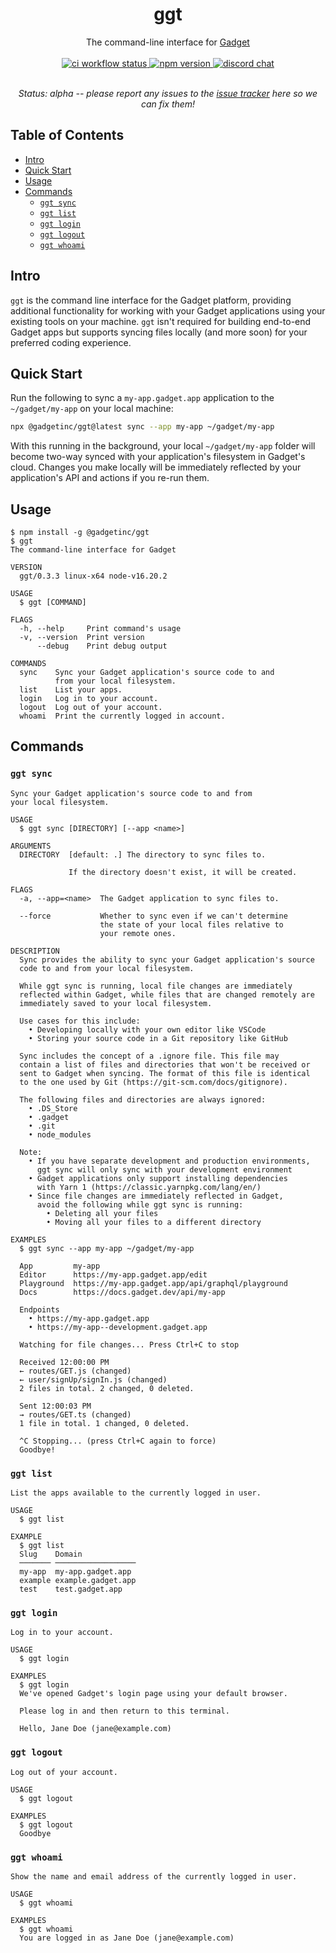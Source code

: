 <div align="center">
  <h1>ggt</h1>
  The command-line interface for <a href="https://gadget.dev">Gadget</a>

<br>
<br>

<a href="https://github.com/gadget-inc/ggt/actions/workflows/ci.yml?query=branch%3Amain">
  <img alt="ci workflow status" src="https://img.shields.io/github/actions/workflow/status/gadget-inc/ggt/ci.yml?branch=main&label=ci">
</a>
<a href="https://www.npmjs.com/package/@gadgetinc/ggt">
  <img alt="npm version" src="https://img.shields.io/npm/v/@gadgetinc/ggt">
</a>
<a href="https://discord.gg/nAfNKMdwKh">
  <img alt="discord chat" src="https://img.shields.io/discord/836317518595096598">
</a>

<br>
<br>

<i>Status: alpha -- please report any issues to the [issue tracker](https://github.com/gadget-inc/ggt/issues?q=is%3Aissue+is%3Aopen) here so we can fix them!</i>

</div>

## Table of Contents

- [Intro](#intro)
- [Quick Start](#quick-start)
- [Usage](#usage)
- [Commands](#commands)
  - [`ggt sync`](#ggt-sync)
  - [`ggt list`](#ggt-list)
  - [`ggt login`](#ggt-login)
  - [`ggt logout`](#ggt-logout)
  - [`ggt whoami`](#ggt-whoami)

## Intro

`ggt` is the command line interface for the Gadget platform, providing additional functionality for working with your Gadget applications using your existing tools on your machine. `ggt` isn't required for building end-to-end Gadget apps but supports syncing files locally (and more soon) for your preferred coding experience.

## Quick Start

Run the following to sync a `my-app.gadget.app` application to the `~/gadget/my-app` on your local machine:

```sh
npx @gadgetinc/ggt@latest sync --app my-app ~/gadget/my-app
```

With this running in the background, your local `~/gadget/my-app` folder will become two-way synced with your application's filesystem in Gadget's cloud. Changes you make locally will be immediately reflected by your application's API and actions if you re-run them.

## Usage

```sh-session
$ npm install -g @gadgetinc/ggt
$ ggt
The command-line interface for Gadget

VERSION
  ggt/0.3.3 linux-x64 node-v16.20.2

USAGE
  $ ggt [COMMAND]

FLAGS
  -h, --help     Print command's usage
  -v, --version  Print version
      --debug    Print debug output

COMMANDS
  sync    Sync your Gadget application's source code to and
          from your local filesystem.
  list    List your apps.
  login   Log in to your account.
  logout  Log out of your account.
  whoami  Print the currently logged in account.
```

## Commands

### `ggt sync`

```
Sync your Gadget application's source code to and from
your local filesystem.

USAGE
  $ ggt sync [DIRECTORY] [--app <name>]

ARGUMENTS
  DIRECTORY  [default: .] The directory to sync files to.

             If the directory doesn't exist, it will be created.

FLAGS
  -a, --app=<name>  The Gadget application to sync files to.

  --force           Whether to sync even if we can't determine
                    the state of your local files relative to
                    your remote ones.

DESCRIPTION
  Sync provides the ability to sync your Gadget application's source
  code to and from your local filesystem.

  While ggt sync is running, local file changes are immediately
  reflected within Gadget, while files that are changed remotely are
  immediately saved to your local filesystem.

  Use cases for this include:
    • Developing locally with your own editor like VSCode
    • Storing your source code in a Git repository like GitHub

  Sync includes the concept of a .ignore file. This file may
  contain a list of files and directories that won't be received or
  sent to Gadget when syncing. The format of this file is identical
  to the one used by Git (https://git-scm.com/docs/gitignore).

  The following files and directories are always ignored:
    • .DS_Store
    • .gadget
    • .git
    • node_modules

  Note:
    • If you have separate development and production environments,
      ggt sync will only sync with your development environment
    • Gadget applications only support installing dependencies
      with Yarn 1 (https://classic.yarnpkg.com/lang/en/)
    • Since file changes are immediately reflected in Gadget,
      avoid the following while ggt sync is running:
        • Deleting all your files
        • Moving all your files to a different directory

EXAMPLES
  $ ggt sync --app my-app ~/gadget/my-app

  App         my-app
  Editor      https://my-app.gadget.app/edit
  Playground  https://my-app.gadget.app/api/graphql/playground
  Docs        https://docs.gadget.dev/api/my-app

  Endpoints
    • https://my-app.gadget.app
    • https://my-app--development.gadget.app

  Watching for file changes... Press Ctrl+C to stop

  Received 12:00:00 PM
  ← routes/GET.js (changed)
  ← user/signUp/signIn.js (changed)
  2 files in total. 2 changed, 0 deleted.

  Sent 12:00:03 PM
  → routes/GET.ts (changed)
  1 file in total. 1 changed, 0 deleted.

  ^C Stopping... (press Ctrl+C again to force)
  Goodbye!
```

### `ggt list`

```
List the apps available to the currently logged in user.

USAGE
  $ ggt list

EXAMPLE
  $ ggt list
  Slug    Domain
  ─────── ──────────────────
  my-app  my-app.gadget.app
  example example.gadget.app
  test    test.gadget.app
```

### `ggt login`

```
Log in to your account.

USAGE
  $ ggt login

EXAMPLES
  $ ggt login
  We've opened Gadget's login page using your default browser.

  Please log in and then return to this terminal.

  Hello, Jane Doe (jane@example.com)
```

### `ggt logout`

```
Log out of your account.

USAGE
  $ ggt logout

EXAMPLES
  $ ggt logout
  Goodbye
```

### `ggt whoami`

```
Show the name and email address of the currently logged in user.

USAGE
  $ ggt whoami

EXAMPLES
  $ ggt whoami
  You are logged in as Jane Doe (jane@example.com)
```
